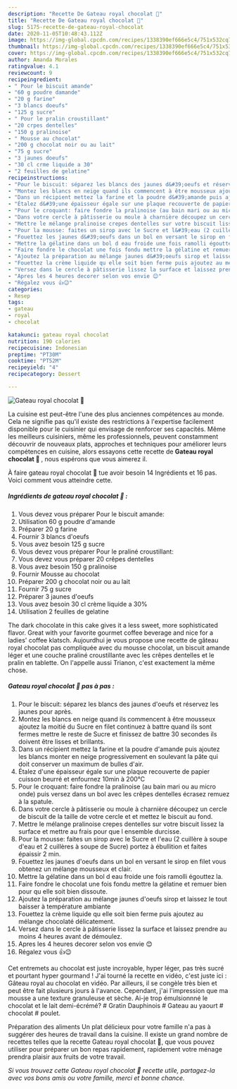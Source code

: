 ```yaml
---
description: "Recette De Gateau royal chocolat 🍫"
title: "Recette De Gateau royal chocolat 🍫"
slug: 5175-recette-de-gateau-royal-chocolat
date: 2020-11-05T10:48:43.112Z
image: https://img-global.cpcdn.com/recipes/1338390ef666e5c4/751x532cq70/gateau-royal-chocolat-🍫-photo-principale-de-la-recette.jpg
thumbnail: https://img-global.cpcdn.com/recipes/1338390ef666e5c4/751x532cq70/gateau-royal-chocolat-🍫-photo-principale-de-la-recette.jpg
cover: https://img-global.cpcdn.com/recipes/1338390ef666e5c4/751x532cq70/gateau-royal-chocolat-🍫-photo-principale-de-la-recette.jpg
author: Amanda Morales
ratingvalue: 4.1
reviewcount: 9
recipeingredient:
- " Pour le biscuit amande"
- "60 g poudre damande"
- "20 g farine"
- "3 blancs doeufs"
- "125 g sucre"
- " Pour le pralin croustillant"
- "20 crpes dentelles"
- "150 g pralinoise"
- " Mousse au chocolat"
- "200 g chocolat noir ou au lait"
- "75 g sucre"
- "3 jaunes doeufs"
- "30 cl crme liquide a 30"
- "2 feuilles de gelatine"
recipeinstructions:
- "Pour le biscuit: séparez les blancs des jaunes d&#39;oeufs et réservez les jaunes pour après."
- "Montez les blancs en neige quand ils commencent à être mousseux ajoutez la moitié du Sucre en filet continuez à battre quand ils sont fermes mettre le reste de Sucre et finissez de battre 30 secondes ils doivent être lisses et brillants."
- "Dans un récipient mettez la farine et la poudre d&#39;amande puis ajoutez les blancs monter en neige progressivement en soulevant la pâte qui doit conserver un maximum de bulles d&#39;air."
- "Étalez d&#39;une épaisseur égale sur une plaque recouverte de papier cuisson beurré et enfournez 10min à 200°C"
- "Pour le croquant: faire fondre la pralinoise (au bain mari ou au micro onde) puis versez dans un bol avec les crêpes dentelles écrasez remuez à la spatule."
- "Dans votre cercle à pâtisserie ou moule à charnière découpez un cercle de biscuit de la taille de votre cercle et et mettez le biscuit au fond."
- "Mettre le mélange pralinoise crepes dentelles sur votre biscuit lissez la surface et mettre au frais pour que l ensemble durcisse."
- "Pour la mousse: faites un sirop avec le Sucre et l&#39;eau (2 cuillère à soupe d&#39;eau et 2 cuillères à soupe de Sucre) portez à ébullition et faites épaissir 2 min."
- "Fouettez les jaunes d&#39;oeufs dans un bol en versant le sirop en filet vous obtenez un mélange mousseux et clair."
- "Mettre la gélatine dans un bol d eau froide une fois ramolli égouttez la."
- "Faire fondre le chocolat une fois fondu mettre la gélatine et remuer bien pour qu elle soit bien dissoute."
- "Ajoutez la préparation au mélange jaunes d&#39;oeufs sirop et laissez le tout baisser à température ambiante"
- "Fouettez la crème liquide qu elle soit bien ferme puis ajoutez au mélange chocolaté délicatement."
- "Versez dans le cercle à pâtisserie lissez la surface et laissez prendre au moins 4 heures avant de démoulez."
- "Apres les 4 heures decorer selon vos envie 😊"
- "Régalez vous 👍😉"
categories:
- Resep
tags:
- gateau
- royal
- chocolat

katakunci: gateau royal chocolat 
nutrition: 190 calories
recipecuisine: Indonesian
preptime: "PT30M"
cooktime: "PT52M"
recipeyield: "4"
recipecategory: Dessert

---
```



![Gateau royal chocolat 🍫](https://img-global.cpcdn.com/recipes/1338390ef666e5c4/751x532cq70/gateau-royal-chocolat-🍫-photo-principale-de-la-recette.jpg)

La cuisine est peut-être l'une des plus anciennes compétences au monde. Cela ne signifie pas qu'il existe des restrictions à l'expertise facilement disponible pour le cuisinier qui envisage de renforcer ses capacités. Même les meilleurs cuisiniers, même les professionnels, peuvent constamment découvrir de nouveaux plats, approches et techniques pour améliorer leurs compétences en cuisine, alors essayons cette recette de <strong> Gateau royal chocolat 🍫 </strong>, nous espérons que vous aimerez il.

<!--inarticleads1-->

À faire gateau royal chocolat 🍫 tue avoir besoin 14 Ingrédients et 16 pas. Voici comment vous atteindre cette.

##### Ingrédients de gateau royal chocolat 🍫 :

1. Vous devez vous préparer  Pour le biscuit amande:
1. Utilisation 60 g poudre d&#39;amande
1. Préparer 20 g farine
1. Fournir 3 blancs d&#39;oeufs
1. Vous avez besoin 125 g sucre
1. Vous devez vous préparer  Pour le praliné croustillant:
1. Vous devez vous préparer 20 crêpes dentelles
1. Vous avez besoin 150 g pralinoise
1. Fournir  Mousse au chocolat
1. Préparer 200 g chocolat noir ou au lait
1. Fournir 75 g sucre
1. Préparer 3 jaunes d&#39;oeufs
1. Vous avez besoin 30 cl crème liquide a 30%
1. Utilisation 2 feuilles de gelatine


The dark chocolate in this cake gives it a less sweet, more sophisticated flavor. Great with your favorite gourmet coffee beverage and nice for a ladies&#39; coffee klatsch. Aujourdhui je vous propose une recette de gâteau royal chocolat pas compliquée avec du mousse chocolat, un biscuit amande léger et une couche praliné croustillante avec les crêpes dentelles et le pralin en tablette. On l&#39;appelle aussi Trianon, c&#39;est exactement la même chose. 

<!--inarticleads2-->

##### Gateau royal chocolat 🍫 pas à pas :

1. Pour le biscuit: séparez les blancs des jaunes d&#39;oeufs et réservez les jaunes pour après.
1. Montez les blancs en neige quand ils commencent à être mousseux ajoutez la moitié du Sucre en filet continuez à battre quand ils sont fermes mettre le reste de Sucre et finissez de battre 30 secondes ils doivent être lisses et brillants.
1. Dans un récipient mettez la farine et la poudre d&#39;amande puis ajoutez les blancs monter en neige progressivement en soulevant la pâte qui doit conserver un maximum de bulles d&#39;air.
1. Étalez d&#39;une épaisseur égale sur une plaque recouverte de papier cuisson beurré et enfournez 10min à 200°C
1. Pour le croquant: faire fondre la pralinoise (au bain mari ou au micro onde) puis versez dans un bol avec les crêpes dentelles écrasez remuez à la spatule.
1. Dans votre cercle à pâtisserie ou moule à charnière découpez un cercle de biscuit de la taille de votre cercle et et mettez le biscuit au fond.
1. Mettre le mélange pralinoise crepes dentelles sur votre biscuit lissez la surface et mettre au frais pour que l ensemble durcisse.
1. Pour la mousse: faites un sirop avec le Sucre et l&#39;eau (2 cuillère à soupe d&#39;eau et 2 cuillères à soupe de Sucre) portez à ébullition et faites épaissir 2 min.
1. Fouettez les jaunes d&#39;oeufs dans un bol en versant le sirop en filet vous obtenez un mélange mousseux et clair.
1. Mettre la gélatine dans un bol d eau froide une fois ramolli égouttez la.
1. Faire fondre le chocolat une fois fondu mettre la gélatine et remuer bien pour qu elle soit bien dissoute.
1. Ajoutez la préparation au mélange jaunes d&#39;oeufs sirop et laissez le tout baisser à température ambiante
1. Fouettez la crème liquide qu elle soit bien ferme puis ajoutez au mélange chocolaté délicatement.
1. Versez dans le cercle à pâtisserie lissez la surface et laissez prendre au moins 4 heures avant de démoulez.
1. Apres les 4 heures decorer selon vos envie 😊
1. Régalez vous 👍😉


Cet entremets au chocolat est juste incroyable, hyper léger, pas très sucré et pourtant hyper gourmand ! J&#39;ai tourné la recette en vidéo, c&#39;est juste ici : Gâteau royal au chocolat en vidéo. Par ailleurs, il se congèle très bien et peut être fait plusieurs jours à l&#39;avance. Cependant, j&#39;ai l&#39;impression que ma mousse a une texture granuleuse et sèche. Ai-je trop émulsionnné le chocolat et le lait demi-écrémé? # Gratin Dauphinois # Gateau au yaourt # chocolat # poulet. 

<!--inarticleads1-->

<p>
Préparation des aliments Un plat délicieux pour votre famille n'a pas à suggérer des heures de travail dans la cuisine. Il existe un grand nombre de recettes telles que la recette Gateau royal chocolat 🍫, que vous pouvez utiliser pour préparer un bon repas rapidement, rapidement votre ménage prendra plaisir aux fruits de votre travail.
</p>

<p>
<i>Si vous trouvez cette Gateau royal chocolat 🍫 recette utile, partagez-la avec vos bons amis ou votre famille, merci et bonne chance.</i>
</p>
